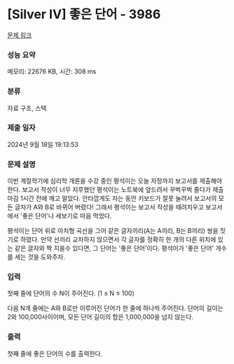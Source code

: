 # [Silver IV] 좋은 단어 - 3986 

[문제 링크](https://www.acmicpc.net/problem/3986) 

### 성능 요약

메모리: 22676 KB, 시간: 308 ms

### 분류

자료 구조, 스택

### 제출 일자

2024년 9월 18일 19:13:53

### 문제 설명

<p>이번 계절학기에 심리학 개론을 수강 중인 평석이는 오늘 자정까지 보고서를 제출해야 한다. 보고서 작성이 너무 지루했던 평석이는 노트북에 엎드려서 꾸벅꾸벅 졸다가 제출 마감 1시간 전에 깨고 말았다. 안타깝게도 자는 동안 키보드가 잘못 눌려서 보고서의 모든 글자가 A와 B로 바뀌어 버렸다! 그래서 평석이는 보고서 작성을 때려치우고 보고서에서 '좋은 단어'나 세보기로 마음 먹었다.</p>

<p>평석이는 단어 위로 아치형 곡선을 그어 같은 글자끼리(A는 A끼리, B는 B끼리) 쌍을 짓기로 하였다. 만약 선끼리 교차하지 않으면서 각 글자를 정확히 한 개의 다른 위치에 있는 같은 글자와 짝 지을수 있다면, 그 단어는 '좋은 단어'이다. 평석이가 '좋은 단어' 개수를 세는 것을 도와주자.</p>

### 입력 

 <p>첫째 줄에 단어의 수 N이 주어진다. (1 ≤ N ≤ 100)</p>

<p>다음 N개 줄에는 A와 B로만 이루어진 단어가 한 줄에 하나씩 주어진다. 단어의 길이는 2와 100,000사이이며, 모든 단어 길이의 합은 1,000,000을 넘지 않는다.</p>

### 출력 

 <p>첫째 줄에 좋은 단어의 수를 출력한다.</p>

